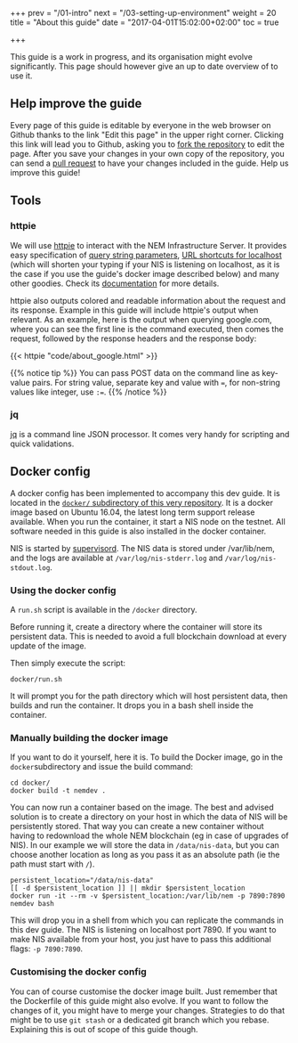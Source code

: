 +++
prev = "/01-intro"
next = "/03-setting-up-environment"
weight = 20
title = "About this guide"
date = "2017-04-01T15:02:00+02:00"
toc = true

+++

This guide is a work in progress, and its organisation might evolve significantly. This page should however give an up to date
overview of to use it.

## Help improve the guide

Every page of this guide is editable by everyone in the web browser on Github thanks to the link "Edit this page" in the upper right corner.
Clicking this link will lead you to Github, asking you to [fork the repository](https://help.github.com/articles/fork-a-repo/) to edit the page.
After you save your changes in your own copy
of the repository, you can send a [pull request](https://help.github.com/articles/about-pull-requests/) to have your changes included in the guide.
Help us improve this guide!

## Tools


### httpie
We will use [httpie](https://httpie.org/) to interact with the NEM Infrastructure Server. It provides easy specification of
[query string parameters](https://httpie.org/doc#querystring-parameters), [URL shortcuts for localhost](https://httpie.org/doc#url-shortcuts-for-localhost)
 (which will shorten your typing if your NIS is listening on localhost, as it is the case if you use the guide's docker image described below) and
many other goodies. Check its [documentation](https://httpie.org/doc) for more details.

httpie also outputs colored and readable information about the request and its response. Example in this guide will include httpie's output
when relevant. As an example, here is the output when querying google.com, where you can see the first line is the command executed, then comes the request, followed by the response headers and the response body:

{{< httpie "code/about_google.html" >}} 

{{% notice tip %}}
You can pass POST data on the command line as key-value pairs. For string value, separate key and value with `=`, for non-string values like integer, use `:=`.
{{% /notice %}}

### jq

[jq](https://stedolan.github.io/jq/) is a command line JSON processor. It comes very handy for scripting and quick validations.

## Docker config

A docker config has been implemented to accompany this dev guide. It is located in the [`docker/` subdirectory of this very repository](https://github.com/rb2nem/nem-dev-guide).
It is a docker image based on Ubuntu 16.04, the latest long term support release available.
When you run the container, it start a NIS node on the testnet. All software needed in this guide is also installed in the docker container.

NIS is started by [supervisord](http://www.supervisord.org). The NIS data is stored under /var/lib/nem, and the logs are available at 
`/var/log/nis-stderr.log` and `/var/log/nis-stdout.log`.

### Using the docker config

A `run.sh` script is available in the `/docker` directory.

Before running it, create a directory where the container will store its persistent data. This is needed to 
avoid a full blockchain download at every update of the image.

Then simply execute the script:
```
docker/run.sh
```
It will prompt you for the path directory which will host persistent data, then builds and run the container.
It drops you in a bash shell inside the container.

### Manually building the docker image
If you want to do it yourself, here it is. To build the Docker image, go in the `docker`subdirectory and issue the build command:
```
cd docker/
docker build -t nemdev .
```
You can now run a container based on the image. The best and advised solution is to create a directory on your host in which the 
data of NIS will be persistently stored. That way you can create a new container without having to redownload the whole NEM blockchain
(eg in case of upgrades of NIS). In our example we will store the data in `/data/nis-data`, but you can choose another location as long
as you pass it as an absolute path (ie the path must start with `/`).
```
persistent_location="/data/nis-data"
[[ -d $persistent_location ]] || mkdir $persistent_location
docker run -it --rm -v $persistent_location:/var/lib/nem -p 7890:7890 nemdev bash
```

This will drop you in a shell from which you can replicate the commands in this dev guide. The NIS is listening on localhost port 7890.
If you want to make NIS available from your host, you just have to pass this additional flags: `-p 7890:7890`.

### Customising the docker config
You can of course customise the docker image built. Just remember that the Dockerfile of this guide might also evolve. If you want to 
follow the changes of it, you might have to merge your changes. Strategies to do that might be to use `git stash` or a dedicated git branch
which you rebase. Explaining this is out of scope of this guide though.
